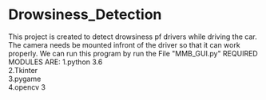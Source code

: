 # Drowsiness_Detection
This project is created to detect drowsiness pf drivers while driving the car. The camera needs be mounted infront of the driver so that it can work properly.
We can run this program by run the File "MMB_GUI.py"
REQUIRED MODULES ARE:
          1.python 3.6\
          2.Tkinter\
          3.pygame\
          4.opencv 3
